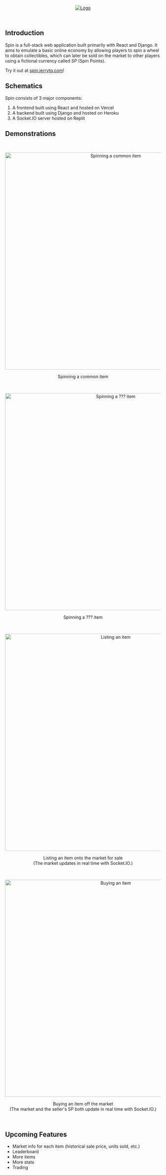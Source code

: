 &nbsp;
<p align="center">
  <a href="https://spin.jerrytq.com">
    <picture>
      <source media="(prefers-color-scheme: dark)" srcset="https://starship.jerrytq.com/spin/docs/logo-darkmode.png">
      <source media="(prefers-color-scheme: light)" srcset="https://starship.jerrytq.com/spin/docs/logo-lightmode.png">
      <img alt="Logo" src="https://starship.jerrytq.com/spin/docs/logo-darkmode.png">
    </picture>
  </a>
</p>
&nbsp;

## Introduction
Spin is a full-stack web application built primarily with React and Django. It aims to emulate a basic online economy by allowing players to spin a wheel to obtain collectibles, which can later be sold on the market to other players using a fictional currency called *SP* (Spin Points).

Try it out at [spin.jerrytq.com](https://spin.jerrytq.com)!

## Schematics
Spin consists of 3 major components: 
1. A frontend built using React and hosted on Vercel
2. A backend built using Django and hosted on Heroku
3. A Socket.IO server hosted on Replit

## Demonstrations
&nbsp;
<p align="center">
  <img alt="Spinning a common item" src="https://starship.jerrytq.com/spin/docs/spinning-common.gif" width="700"/>
</p>
<p align="center">
  Spinning a common item
</p>
&nbsp;
<p align="center">
  <img alt="Spinning a ??? item" src="https://github.com/jerrytqz/public/blob/master/spin/spinning-tq.gif" width="700"/>
</p>
<p align="center">
  Spinning a ??? item
</p>
&nbsp;
<p align="center">
  <img alt="Listing an item" src="https://starship.jerrytq.com/spin/docs/listing-item.gif" width="700"/>
</p>
<p align="center">
  Listing an item onto the market for sale<br/>
  (The market updates in real time with Socket.IO.)
</p>
&nbsp;
<p align="center">
  <img alt="Buying an item" src="https://starship.jerrytq.com/spin/docs/buying-item.gif" width="700"/>
</p>
<p align="center">
  Buying an item off the market<br/>
  (The market and the seller's SP both update in real time with Socket.IO.)
</p>
&nbsp;

## Upcoming Features
- Market info for each item (historical sale price, units sold, etc.)
- Leaderboard
- More items 
- More stats
- Trading
